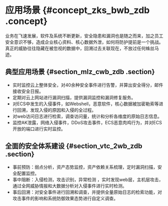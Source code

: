 # 应用场景 {#concept_zks_bwb_zdb .concept}

业务在飞速发展，软件及系统不断更新，安全隐患和漏洞也是随之而来，加之员工安全意识不够，造成企业核心资料、核心数据外泄，如何将防护提前是一个挑战。真正的威胁往往隐藏在被忽视的数据中，回溯过去关联现在，不放过任何蛛丝马迹。

## 典型应用场景 {#section_mlz_cwb_zdb .section}

-   实时监控云上整体安全，对40余种安全事件进行告警，并算出安全得分，邮件接收安全日报。
-   定期对云上网站进行漏洞扫描，提供漏洞监控和漏洞修复服务。
-   对ECS中发生的入侵事件，如Webshell，恶意软件，核心数据被加密勒索等进行回溯，发现入侵的原因和入侵的全过程。
-   对web访问日志进行检索，调查访问量，统计和分析各维度的原始日志信息。
-   监控AK泄露，网络入侵事件，DDoS攻击事件，ECS恶意肉鸡行为，并对ECS开放的端口进行实时监控。

## 全面的安全体系建设 {#section_vtc_2wb_zdb .section}

-   事前预防：弱点分析，资产态势监控，资产依赖关系梳理，定时漏洞扫描，安全配置监控。
-   事中阻断：入侵检测，攻击识别，异常检测 ，实时发现web层，主机层攻击，通过全网威胁情报和大数据分析对入侵事件进行实时检测。
-   事后回溯：对安全事件进行回溯和调查，并提供全量原始日志的检索功能，对攻击事件的影响和系统防御效果态势进行自定义调查。

